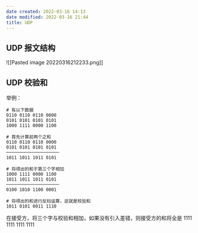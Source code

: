 ```yaml
---
date created: 2022-03-16 14:13
date modified: 2022-03-16 21:44
title: UDP
---
```

## UDP 报文结构
![[Pasted image 20220316212233.png]]

## UDP 校验和
举例：
```
# 有以下数据
0110 0110 0110 0000
0101 0101 0101 0101
1000 1111 0000 1100

# 首先计算前两个之和
0110 0110 0110 0000
0101 0101 0101 0101
────────────────────
1011 1011 1011 0101

# 将得出的和于第三个字相加
1000 1111 0000 1100
1011 1011 1011 0101
────────────────────
0100 1010 1100 0001

# 将得出的和进行反码运算，这就是校验和
1011 0101 0011 1110
```
在接受方，将三个字与校验和相加，如果没有引入差错，则接受方的和将全是 1111 1111 1111 1111